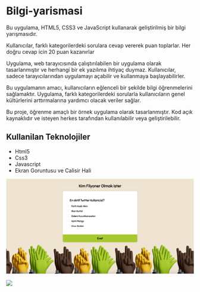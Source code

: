 # Bilgi-yarismasi

Bu uygulama, HTML5, CSS3 ve JavaScript kullanarak geliştirilmiş bir bilgi yarışmasıdır.

Kullanıcılar, farklı kategorilerdeki sorulara cevap vererek puan toplarlar. Her doğru cevap icin 20 puan kazanırlar

Uygulama, web tarayıcısında çalıştırılabilen bir uygulama olarak tasarlanmıştır ve herhangi bir ek yazılıma ihtiyaç duymaz. Kullanıcılar, sadece tarayıcılarından uygulamayı açabilir ve kullanmaya başlayabilirler.

Bu uygulamanın amacı, kullanıcıların eğlenceli bir şekilde bilgi öğrenmelerini sağlamaktır. Uygulama, farklı kategorilerdeki sorularla kullanıcıların genel kültürlerini arttırmalarına yardımcı olacak veriler sağlar.

Bu proje, öğrenme amaçlı bir örnek uygulama olarak tasarlanmıştır. Kod açık kaynaklıdır ve isteyen herkes tarafından kullanılabilir veya geliştirilebilir.

## Kullanilan Teknolojiler

- Html5
- Css3
- Javascript
- Ekran Goruntusu ve Calisir Hali


![](/img/Ekran-goruntusu.jpg)

![](/img/Calisir-hali.gif)
